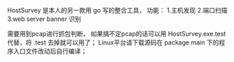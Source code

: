 HostSurvey 是本人的另一款用 go 写的整合工具，
功能：
1.主机发现
2.端口扫描
3.web server banner 识别

需要用到pcap进行抓包判断，
如果搞不定pcap的话可以用 HostSurvey.exe.test 代替，将 .test 去掉就可以用了；
Linux平台请下载源码在 package main 下的程序入口文件改动后自行编译；